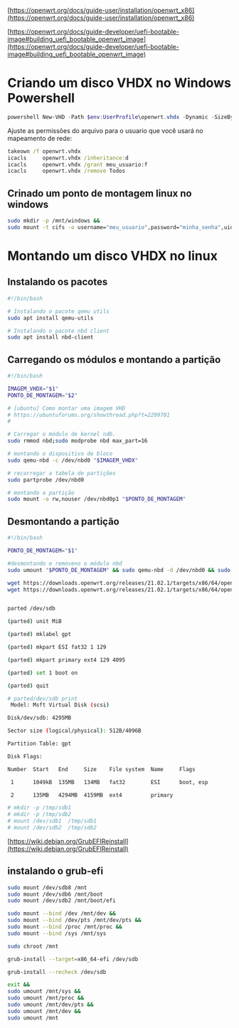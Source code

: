 
[https://openwrt.org/docs/guide-user/installation/openwrt_x86](https://openwrt.org/docs/guide-user/installation/openwrt_x86)

[https://openwrt.org/docs/guide-developer/uefi-bootable-image#building_uefi_bootable_openwrt_image](https://openwrt.org/docs/guide-developer/uefi-bootable-image#building_uefi_bootable_openwrt_image)

# Criando um disco VHDX no Windows Powershell

```powershell
powershell New-VHD -Path $env:UserProfile\openwrt.vhdx -Dynamic -SizeBytes 8GB
```
Ajuste as permissões do arquivo para o usuario que você usará no mapeamento de rede:

```cmd
takeown /f openwrt.vhdx
icacls     openwrt.vhdx /inheritance:d
icacls     openwrt.vhdx /grant meu_usuario:f
icacls     openwrt.vhdx /remove Todos
```

## Crinado um ponto de montagem linux no windows


```bash
sudo mkdir -p /mnt/windows && 
sudo mount -t cifs -o username="meu_usuario",password="minha_senha",uid=$(id -u),gid=$(id -g) //172.31.192.1/compartilhamento /mnt/windows
```


# Montando um disco VHDX no linux

## Instalando os pacotes 

```bash
#!/bin/bash

# Instalando o pacote qemu utils
sudo apt install qemu-utils

# Instalando o pacote nbd client
sudo apt install nbd-client
```

## Carregando os módulos e montando a partição

```bash
#!/bin/bash

IMAGEM_VHDX="$1"
PONTO_DE_MONTAGEM="$2"

# [ubuntu] Como montar uma imagem VHD
# https://ubuntuforums.org/showthread.php?t=2299701
# 

# Carregar o módulo de kernel ndb.
sudo rmmod nbd;sudo modprobe nbd max_part=16

# montando o dispositivo de bloco
sudo qemu-nbd -c /dev/nbd0 "$IMAGEM_VHDX"

# recarregar a tabela de partições
sudo partprobe /dev/nbd0

# montando a partição
sudo mount -o rw,nouser /dev/nbd0p1 "$PONTO_DE_MONTAGEM"
```

## Desmontando a partição

```bash
#!/bin/bash

PONTO_DE_MONTAGEM="$1"

#desmontando e removeno o módulo nbd
sudo umount "$PONTO_DE_MONTAGEM" && sudo qemu-nbd -d /dev/nbd0 && sudo rmmod nbd

```


```bash
wget https://downloads.openwrt.org/releases/21.02.1/targets/x86/64/openwrt-21.02.1-x86-64-generic-ext4-rootfs.img.gz
wget https://downloads.openwrt.org/releases/21.02.1/targets/x86/64/openwrt-21.02.1-x86-64-generic-kernel.bin


parted /dev/sdb

(parted) unit MiB

(parted) mklabel gpt

(parted) mkpart ESI fat32 1 129

(parted) mkpart primary ext4 129 4095

(parted) set 1 boot on

(parted) quit
```

```bash
# parted/dev/sdb print
 Model: Msft Virtual Disk (scsi)

Disk/dev/sdb: 4295MB

Sector size (logical/physical): 512B/4096B

Partition Table: gpt

Disk Flags:

Number  Start   End     Size    File system  Name     Flags

 1      1049kB  135MB   134MB   fat32        ESI      boot, esp

 2      135MB   4294MB  4159MB  ext4         primary

# mkdir -p /tmp/sdb1
# mkdir -p /tmp/sdb2
# mount /dev/sdb1  /tmp/sdb1
# mount /dev/sdb2  /tmp/sdb2
```

[https://wiki.debian.org/GrubEFIReinstall](https://wiki.debian.org/GrubEFIReinstall)

## instalando o grub-efi
```bash
sudo mount /dev/sdb8 /mnt 
sudo mount /dev/sdb6 /mnt/boot 
sudo mount /dev/sdb2 /mnt/boot/efi

sudo mount --bind /dev /mnt/dev &&
sudo mount --bind /dev/pts /mnt/dev/pts &&
sudo mount --bind /proc /mnt/proc &&
sudo mount --bind /sys /mnt/sys

sudo chroot /mnt

grub-install --target=x86_64-efi /dev/sdb

grub-install --recheck /dev/sdb

exit &&
sudo umount /mnt/sys &&
sudo umount /mnt/proc &&
sudo umount /mnt/dev/pts &&
sudo umount /mnt/dev &&
sudo umount /mnt
```

